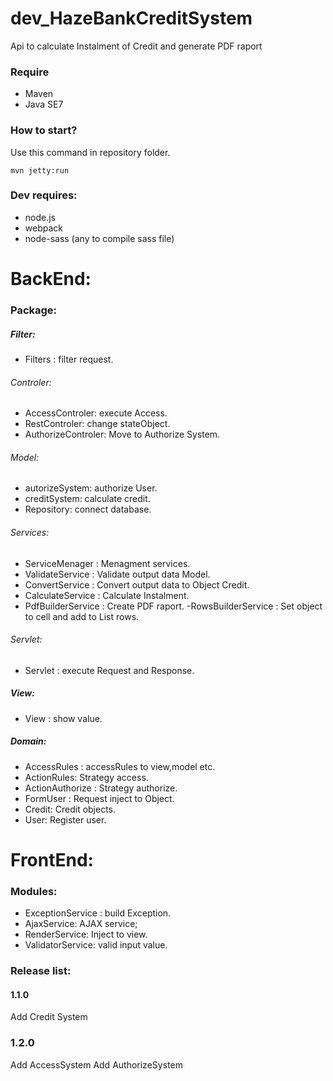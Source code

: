 # dev_HazeBankCreditSystem
Api to calculate Instalment of Credit and generate PDF raport

### Require
- Maven
- Java SE7

### How to start?
Use this command in repository folder.
``` 
mvn jetty:run 
```
### Dev requires:
 - node.js 
 - webpack
 - node-sass (any to compile sass file)
# BackEnd:

### Package:
##### Filter:
- Filters : filter request.
###### Controler:
 -  AccessControler: execute Access.
 -  RestControler: change stateObject.
 -  AuthorizeControler: Move to Authorize System.
###### Model:
- autorizeSystem: authorize User.
- creditSystem: calculate credit.
- Repository: connect database.
###### Services:
 - ServiceMenager     :  Menagment services.
 - ValidateService    :  Validate output data Model. 
 - ConvertService     :  Convert output data to Object Credit.
 - CalculateService   :  Calculate Instalment.
 - PdfBuilderService  :  Create PDF raport.
 -RowsBuilderService  :  Set object to cell and add to List rows.
###### Servlet:
- Servlet : execute Request and Response.
##### View:
 - View : show value.
##### Domain:
 - AccessRules : accessRules to view,model etc.
 - ActionRules: Strategy access.
 - ActionAuthorize : Strategy authorize.
 - FormUser : Request inject to Object.
 - Credit: Credit objects.
 - User: Register user.
# FrontEnd:

### Modules:
- ExceptionService : build Exception.
- AjaxService: AJAX service;
- RenderService: Inject to view.
- ValidatorService: valid input value.

### Release list:
 #### 1.1.0
Add Credit System
### 1.2.0
Add AccessSystem
Add AuthorizeSystem
